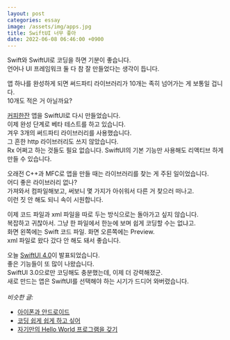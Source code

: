 ```yaml
---
layout: post
categories: essay
image: /assets/img/apps.jpg
title: SwiftUI 너무 좋아
date: 2022-06-08 06:46:00 +0900
---
```


Swift와 SwiftUI로 코딩을 하면 기분이 좋습니다.  
언어나 UI 프레임워크 둘 다 참 잘 만들었다는 생각이 듭니다.

앱 하나를 완성하게 되면 써드파티 라이브러리가 10개는 족히 넘어가는 게 보통일 겁니다.  
10개도 적은 거 아닐까요?

[커피한잔](https://withcoffee.app/) 앱을 SwiftUI로 다시 만들었습니다.  
이제 완성 단계로 베타 테스트를 하고 있습니다.  
겨우 3개의 써드파티 라이브러리를 사용했습니다.  
그 흔한 http 라이브러리도 쓰지 않았습니다.  
Rx 어쩌고 하는 것들도 필요 없습니다. SwiftUI의 기본 기능만 사용해도 리액티브 하게 만들 수 있습니다.

오래전 C++과 MFC로 앱을 만들 때는 라이브러리를 찾는 게 주된 일이었습니다.  
어디 좋은 라이브러리 없나?  
가져와서 컴파일해보고, 써보니 몇 가지가 아쉬워서 다른 거 찾으러 떠나고.  
이런 짓 안 해도 되니 속이 시원합니다.

이제 코드 파일과 xml 파일을 따로 두는 방식으로는 돌아가고 싶지 않습니다.  
복잡하고 귀찮아서. 그냥 한 파일에서 한눈에 보며 쉽게 코딩할 수는 없냐고.  
화면 왼쪽에는 Swift 코드 파일. 화면 오른쪽에는 Preview.  
xml 파일로 왔다 갔다 안 해도 돼서 좋습니다.  

오늘 [SwiftUI 4.0](https://www.youtube.com/watch?v=thT00pe9epg)이 발표되었습니다.  
좋은 기능들이 또 많이 나왔습니다.  
SwiftUI 3.0으로만 코딩해도 충분했는데, 이제 더 강력해졌군.  
새로 만드는 앱은 SwiftUI를 선택해야 하는 시기가 드디어 와버렸습니다.
<br>
<br>
*비슷한 글:*
* [아이폰과 안드로이드](/essay/2022/02/12/ios-android.html)
* [코딩 쉽게 쉽게 하고 싶어](/essay/2022/05/14/swiftui-kavsoft.html)
* [자기만의 Hello World 프로그램을 갖기](/essay/2022/02/07/awesome-blogs-flutter.html)